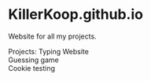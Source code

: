 # KillerKoop.github.io

Website for all my projects.

Projects: 
Typing Website
<br>
Guessing game
<br>
Cookie testing
